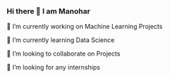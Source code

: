 ### Hi there 👋 I am Manohar
🔭 I’m currently working on Machine Learning Projects

🌱 I’m currently learning Data Science

👯 I’m looking to collaborate on Projects

🤔 I’m looking for any internships
